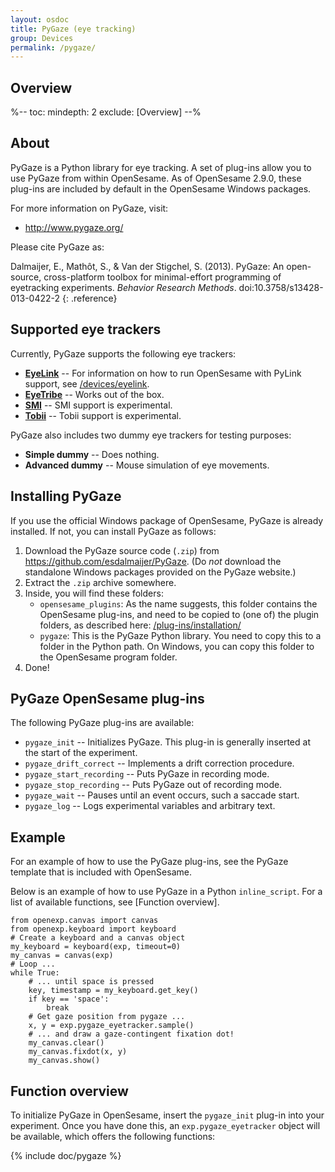 ```yaml
---
layout: osdoc
title: PyGaze (eye tracking)
group: Devices
permalink: /pygaze/
---
```


## Overview

%--
toc:
 mindepth: 2
 exclude: [Overview]
--%

## About

PyGaze is a Python library for eye tracking. A set of plug-ins allow you to use PyGaze from within OpenSesame. As of OpenSesame 2.9.0, these plug-ins are included by default in the OpenSesame Windows packages.

For more information on PyGaze, visit:

- <http://www.pygaze.org/>

Please cite PyGaze as:

Dalmaijer, E., Mathôt, S., & Van der Stigchel, S. (2013). PyGaze: An open-source, cross-platform toolbox for minimal-effort programming of eyetracking experiments. *Behavior Research Methods*. doi:10.3758/s13428-013-0422-2
{: .reference}

## Supported eye trackers

Currently, PyGaze supports the following eye trackers:

- [__EyeLink__](http://www.sr-research.com/) -- For information on how to run OpenSesame with PyLink support, see [/devices/eyelink](/devices/eyelink).
- [__EyeTribe__](http://theeyetribe.com/) -- Works out of the box.
- [__SMI__](http://www.smivision.com/) -- SMI support is experimental.
- [__Tobii__](http://www.tobii.com/en/eye-tracking-research/global/) -- Tobii support is experimental.

PyGaze also includes two dummy eye trackers for testing purposes:

- __Simple dummy__ -- Does nothing.
- __Advanced dummy__ -- Mouse simulation of eye movements.

## Installing PyGaze

If you use the official Windows package of OpenSesame, PyGaze is already installed. If not, you can install PyGaze as follows:

1. Download the PyGaze source code (`.zip`) from <https://github.com/esdalmaijer/PyGaze>. (Do *not* download the standalone Windows packages provided on the PyGaze website.)
2. Extract the `.zip` archive somewhere.
3. Inside, you will find these folders:
    - `opensesame_plugins`: As the name suggests, this folder contains the OpenSesame plug-ins, and need to be copied to (one of) the plugin folders, as described here: [/plug-ins/installation/]()
    - `pygaze`: This is the PyGaze Python library. You need to copy this to a folder in the Python path. On Windows, you can copy this folder to the OpenSesame program folder.
4. Done!

## PyGaze OpenSesame plug-ins

The following PyGaze plug-ins are available:

- `pygaze_init` -- Initializes PyGaze. This plug-in is generally inserted at the start of the experiment.
- `pygaze_drift_correct` -- Implements a drift correction procedure.
- `pygaze_start_recording` -- Puts PyGaze in recording mode.
- `pygaze_stop_recording` -- Puts PyGaze out of recording mode.
- `pygaze_wait` -- Pauses until an event occurs, such a saccade start.
- `pygaze_log` -- Logs experimental variables and arbitrary text.

## Example

For an example of how to use the PyGaze plug-ins, see the PyGaze template that is included with OpenSesame.

Below is an example of how to use PyGaze in a Python `inline_script`. For a list of available functions, see [Function overview].

~~~ .python
from openexp.canvas import canvas
from openexp.keyboard import keyboard
# Create a keyboard and a canvas object
my_keyboard = keyboard(exp, timeout=0)
my_canvas = canvas(exp)
# Loop ...
while True:
	# ... until space is pressed
	key, timestamp = my_keyboard.get_key()
	if key == 'space':
		break
	# Get gaze position from pygaze ...
	x, y = exp.pygaze_eyetracker.sample()
	# ... and draw a gaze-contingent fixation dot!
	my_canvas.clear()
	my_canvas.fixdot(x, y)
	my_canvas.show()
~~~

## Function overview

To initialize PyGaze in OpenSesame, insert the `pygaze_init` plug-in into your experiment. Once you have done this, an `exp.pygaze_eyetracker` object will be available, which offers the following functions:

{% include doc/pygaze %}
